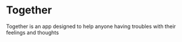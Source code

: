 # Together
Together is an app designed to help anyone having troubles with their feelings and thoughts
